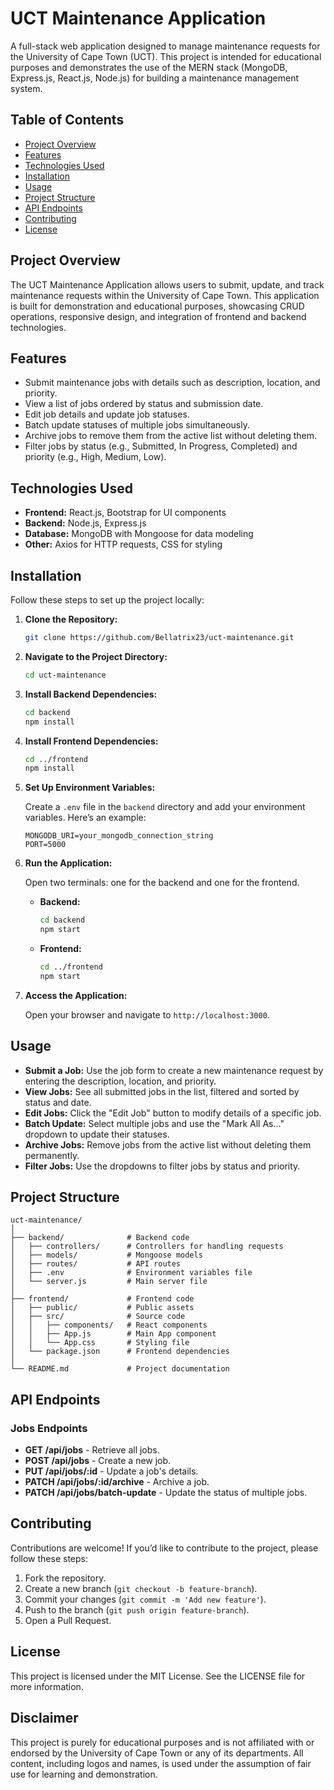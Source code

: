 # UCT Maintenance Application

A full-stack web application designed to manage maintenance requests for the University of Cape Town (UCT). This project is intended for educational purposes and demonstrates the use of the MERN stack (MongoDB, Express.js, React.js, Node.js) for building a maintenance management system.

## **Table of Contents**

- [Project Overview](#project-overview)
- [Features](#features)
- [Technologies Used](#technologies-used)
- [Installation](#installation)
- [Usage](#usage)
- [Project Structure](#project-structure)
- [API Endpoints](#api-endpoints)
- [Contributing](#contributing)
- [License](#license)

## **Project Overview**

The UCT Maintenance Application allows users to submit, update, and track maintenance requests within the University of Cape Town. This application is built for demonstration and educational purposes, showcasing CRUD operations, responsive design, and integration of frontend and backend technologies.

## **Features**

- Submit maintenance jobs with details such as description, location, and priority.
- View a list of jobs ordered by status and submission date.
- Edit job details and update job statuses.
- Batch update statuses of multiple jobs simultaneously.
- Archive jobs to remove them from the active list without deleting them.
- Filter jobs by status (e.g., Submitted, In Progress, Completed) and priority (e.g., High, Medium, Low).

## **Technologies Used**

- **Frontend:** React.js, Bootstrap for UI components
- **Backend:** Node.js, Express.js
- **Database:** MongoDB with Mongoose for data modeling
- **Other:** Axios for HTTP requests, CSS for styling

## **Installation**

Follow these steps to set up the project locally:

1. **Clone the Repository:**

   ```bash
   git clone https://github.com/Bellatrix23/uct-maintenance.git
   ```

2. **Navigate to the Project Directory:**

   ```bash
   cd uct-maintenance
   ```

3. **Install Backend Dependencies:**

   ```bash
   cd backend
   npm install
   ```

4. **Install Frontend Dependencies:**

   ```bash
   cd ../frontend
   npm install
   ```

5. **Set Up Environment Variables:**

   Create a `.env` file in the `backend` directory and add your environment variables. Here’s an example:

   ```env
   MONGODB_URI=your_mongodb_connection_string
   PORT=5000
   ```

6. **Run the Application:**

   Open two terminals: one for the backend and one for the frontend.

   - **Backend:**

     ```bash
     cd backend
     npm start
     ```

   - **Frontend:**

     ```bash
     cd ../frontend
     npm start
     ```

7. **Access the Application:**

   Open your browser and navigate to `http://localhost:3000`.

## **Usage**

- **Submit a Job:** Use the job form to create a new maintenance request by entering the description, location, and priority.
- **View Jobs:** See all submitted jobs in the list, filtered and sorted by status and date.
- **Edit Jobs:** Click the "Edit Job" button to modify details of a specific job.
- **Batch Update:** Select multiple jobs and use the "Mark All As..." dropdown to update their statuses.
- **Archive Jobs:** Remove jobs from the active list without deleting them permanently.
- **Filter Jobs:** Use the dropdowns to filter jobs by status and priority.

## **Project Structure**

```
uct-maintenance/
│
├── backend/              # Backend code
│   ├── controllers/      # Controllers for handling requests
│   ├── models/           # Mongoose models
│   ├── routes/           # API routes
│   ├── .env              # Environment variables file
│   └── server.js         # Main server file
│
├── frontend/             # Frontend code
│   ├── public/           # Public assets
│   ├── src/              # Source code
│   │   ├── components/   # React components
│   │   ├── App.js        # Main App component
│   │   └── App.css       # Styling file
│   └── package.json      # Frontend dependencies
│
└── README.md             # Project documentation
```

## **API Endpoints**

### **Jobs Endpoints**

- **GET /api/jobs** - Retrieve all jobs.
- **POST /api/jobs** - Create a new job.
- **PUT /api/jobs/:id** - Update a job's details.
- **PATCH /api/jobs/:id/archive** - Archive a job.
- **PATCH /api/jobs/batch-update** - Update the status of multiple jobs.

## **Contributing**

Contributions are welcome! If you’d like to contribute to the project, please follow these steps:

1. Fork the repository.
2. Create a new branch (`git checkout -b feature-branch`).
3. Commit your changes (`git commit -m 'Add new feature'`).
4. Push to the branch (`git push origin feature-branch`).
5. Open a Pull Request.

## **License**

This project is licensed under the MIT License. See the LICENSE file for more information.

## **Disclaimer**

This project is purely for educational purposes and is not affiliated with or endorsed by the University of Cape Town or any of its departments. All content, including logos and names, is used under the assumption of fair use for learning and demonstration.
